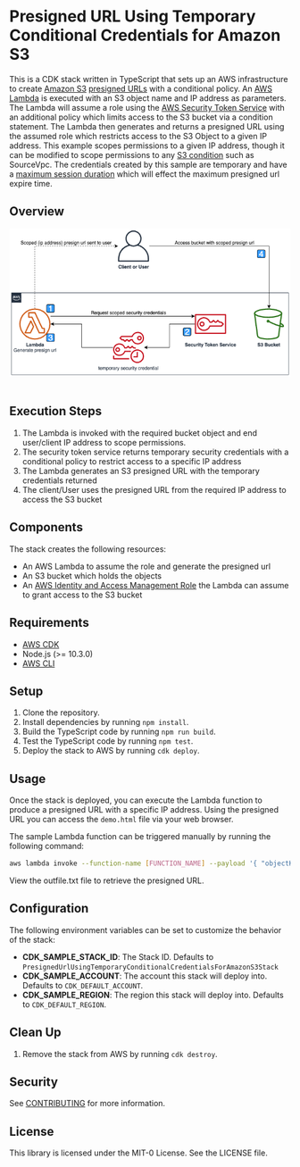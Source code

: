 # Presigned URL Using Temporary Conditional Credentials for Amazon S3
This is a CDK stack written in TypeScript that sets up an AWS infrastructure to create [Amazon S3](https://aws.amazon.com/s3/) [presigned URLs](https://docs.aws.amazon.com/AmazonS3/latest/userguide/ShareObjectPreSignedURL.html) with a conditional policy. An [AWS Lambda](https://aws.amazon.com/pm/lambda/) is executed with an S3 object name and IP address as parameters. The Lambda will assume a role using the [AWS Security Token Service](https://docs.aws.amazon.com/STS/latest/APIReference/welcome.html) with an additional policy which limits access to the S3 bucket via a condition statement. The Lambda then generates and returns a presigned URL using the assumed role which restricts access to the S3 Object to a given IP address. This example scopes permissions to a given IP address, though it can be modified to scope permissions to any [S3 condition](https://docs.aws.amazon.com/AmazonS3/latest/userguide/using-presigned-url.html) such as SourceVpc. The credentials created by this sample are temporary and have a [maximum session duration](https://docs.aws.amazon.com/IAM/latest/UserGuide/id_roles_use.html#id_roles_use_view-role-max-session) which will effect the maximum presigned url expire time.

## Overview
<img alt="Architecture" src="./images/architecture.png" />
<br><br>

## Execution Steps

1. The Lambda is invoked with the required bucket object and end user/client IP address to scope permissions.
2. The security token service returns temporary security credentials with a conditional policy to restrict access to a specific IP address
3. The Lambda generates an S3 presigned URL with the temporary credentials returned
4. The client/User uses the presigned URL from the required IP address to access the S3 bucket

## Components
The stack creates the following resources:

- An AWS Lambda to assume the role and generate the presigned url
- An S3 bucket which holds the objects
- An [AWS Identity and Access Management Role](https://docs.aws.amazon.com/IAM/latest/UserGuide/id_roles.html) the Lambda can assume to grant access to the S3 bucket


## Requirements
- [AWS CDK](https://aws.amazon.com/cdk/)
- Node.js (>= 10.3.0)
- [AWS CLI](https://docs.aws.amazon.com/cli/latest/userguide/cli-chap-welcome.html)

## Setup
1. Clone the repository.
2. Install dependencies by running `npm install`.
3. Build the TypeScript code by running `npm run build`.
4. Test the TypeScript code by running `npm test`.
5. Deploy the stack to AWS by running `cdk deploy`.

## Usage
Once the stack is deployed, you can execute the Lambda function to produce a presigned URL with a specific IP address. Using the presigned URL you can access the `demo.html` file via your web browser.

The sample Lambda function can be triggered manually by running the following command:

```sh
aws lambda invoke --function-name [FUNCTION_NAME] --payload '{ "objectKey": "demo.html", "sourceIp": "[IP_ADDRESS]" }' --output text --cli-binary-format raw-in-base64-out outfile.txt
```

View the outfile.txt file to retrieve the presigned URL.

## Configuration
The following environment variables can be set to customize the behavior of the stack:

- **CDK_SAMPLE_STACK_ID**: The Stack ID. Defaults to `PresignedUrlUsingTemporaryConditionalCredentialsForAmazonS3Stack`
- **CDK_SAMPLE_ACCOUNT**: The account this stack will deploy into. Defaults to `CDK_DEFAULT_ACCOUNT`.
- **CDK_SAMPLE_REGION**: The region this stack will deploy into. Defaults to `CDK_DEFAULT_REGION`.

## Clean Up
1. Remove the stack from AWS by running `cdk destroy`.


## Security

See [CONTRIBUTING](CONTRIBUTING.md#security-issue-notifications) for more information.

## License

This library is licensed under the MIT-0 License. See the LICENSE file.

